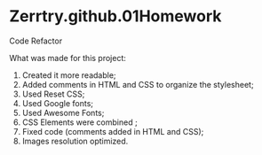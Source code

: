 # Zerrtry.github.01Homework
Code Refactor

What was made for this project:
1. Created it more readable;
2. Added comments in HTML and CSS to organize the stylesheet;
3. Used Reset CSS;
4. Used Google fonts;
5. Used Awesome Fonts;
6. CSS Elements were combined ;
7. Fixed code (comments added in HTML and CSS);
8. Images resolution optimized.

